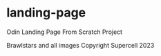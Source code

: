 # landing-page
Odin Landing Page From Scratch Project

Brawlstars and all images Copyright Supercell 2023
